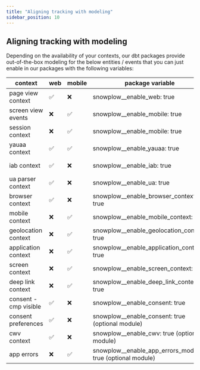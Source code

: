 ```yaml
---
title: "Aligning tracking with modeling"
sidebar_position: 10
---
```


## Aligning tracking with modeling

Depending on the availability of your contexts, our dbt packages provide out-of-the-box modeling for the below entities / events that you can just enable in our packages with the following variables:

| context               | web | mobile | package variable                      | packages |
|-----------------------|-----|--------|-------------------------------------------------------------|---------|
| page view context     | ✅   | ❌      | snowplow__enable_web: true                                 | unified |
| screen view events    | ❌   | ✅      | snowplow__enable_mobile: true                              | unified |
| session context       | ❌   | ✅      | snowplow__enable_mobile: true                              | unified |
| yauaa context         | ✅   | ✅      | snowplow__enable_yauaa: true                               | unified / web |
| iab context           | ✅   | ❌      | snowplow__enable_iab: true                                 | unified  / web |
| ua parser context     | ✅   | ❌      | snowplow__enable_ua: true                                  | unified  / web |
| browser context       | ✅   | ❌      | snowplow__enable_browser_context: true                     | unified |
| mobile context        | ❌   | ✅      | snowplow__enable_mobile_context: true                      | unified / mobile |
| geolocation context   | ❌   | ✅      | snowplow__enable_geolocation_context: true                 | unified /mobile|
| application context   | ❌   | ✅      | snowplow__enable_application_context: true                         | unified / mobile|
| screen context        | ❌   | ✅      | snowplow__enable_screen_context: true                      | unified  / mobile|
| deep link context     | ❌   | ✅      | snowplow__enable_deep_link_context: true                   | unified |
| consent - cmp visible | ✅   | ❌      | snowplow__enable_consent: true                             | unified / web|
| consent preferences   | ✅   | ❌      | snowplow__enable_consent: true (optional module)           | unified  / web |
| cwv context           | ✅   | ❌      | snowplow__enable_cwv: true (optional module)               | unified / web|
| app errors            | ❌   | ✅      | snowplow__enable_app_errors_module: true (optional module) | unified / mobile|
